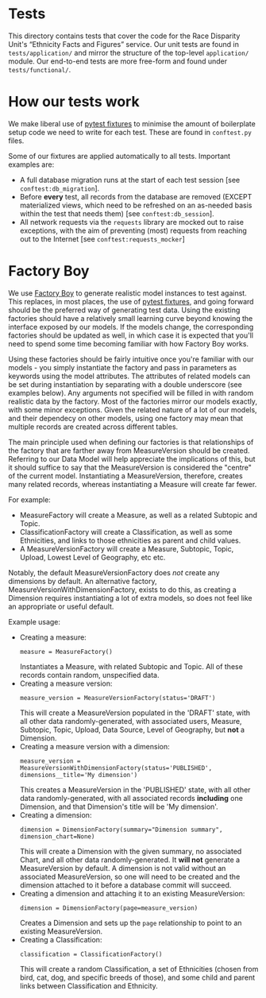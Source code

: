 # Tests

This directory contains tests that cover the code for the Race Disparity Unit's “Ethnicity Facts and Figures” service. Our unit tests are found in `tests/application/` and mirror the structure of the top-level `application/` module. Our end-to-end tests are more free-form and found under `tests/functional/`.

# How our tests work

We make liberal use of [pytest fixtures](https://docs.pytest.org/en/latest/fixture.html) to minimise the amount of boilerplate setup code we need to write for each test. These are found in `conftest.py` files.

Some of our fixtures are applied automatically to all tests. Important examples are:

* A full database migration runs at the start of each test session [see `conftest:db_migration`].
* Before **every** test, all records from the database are removed (EXCEPT materialized views, which need to be refreshed on an as-needed basis within the test that needs them) [see `conftest:db_session`].
* All network requests via the `requests` library are mocked out to raise exceptions, with the aim of preventing (most) requests from reaching out to the Internet [see `conftest:requests_mocker`]

# Factory Boy
We use [Factory Boy](https://factoryboy.readthedocs.io/en/latest/introduction.html) to generate realistic model instances to test against. This replaces, in most places, the use of [pytest fixtures](https://docs.pytest.org/en/latest/fixture.html), and going forward should be the preferred way of generating test data. Using the existing factories should have a relatively small learning curve beyond knowing the interface exposed by our models. If the models change, the corresponding factories should be updated as well, in which case it is expected that you'll need to spend some time becoming familiar with how Factory Boy works.

Using these factories should be fairly intuitive once you're familiar with our models - you simply instantiate the factory and pass in parameters as keywords using the model attributes. The attributes of related models can be set during instantiation by separating with a double underscore (see examples below). Any arguments not specified will be filled in with random realistic data by the factory. Most of the factories mirror our models exactly, with some minor exceptions. Given the related nature of a lot of our models, and their dependecy on other models, using one factory may mean that multiple records are created across different tables.

The main principle used when defining our factories is that relationships of the factory that are farther away from MeasureVersion should be created. Referring to our Data Model will help appreciate the implications of this, but it should suffice to say that the MeasureVersion is considered the "centre" of the current model. Instantiating a MeasureVersion, therefore, creates many related records, whereas instantiating a Measure will create far fewer.

For example:
* MeasureFactory will create a Measure, as well as a related Subtopic and Topic.
* ClassificationFactory will create a Classification, as well as some Ethnicities, and links to those ethnicities as
  parent and child values.
* A MeasureVersionFactory will create a Measure, Subtopic, Topic, Upload, Lowest Level of Geography, etc etc.

Notably, the default MeasureVersionFactory does _not_ create any dimensions by default. An alternative factory,
MeasureVersionWithDimensionFactory, exists to do this, as creating a Dimension requires instantiating a lot of extra
models, so does not feel like an appropriate or useful default.

Example usage:
* Creating a measure:
    ```
    measure = MeasureFactory()
    ```
    Instantiates a Measure, with related Subtopic and Topic. All of these records contain random, unspecified data.
* Creating a measure version:
    ```
    measure_version = MeasureVersionFactory(status='DRAFT')
    ```
    This will create a MeasureVersion populated in the 'DRAFT' state, with all other data randomly-generated, with associated users, Measure, Subtopic, Topic, Upload, Data Source, Level of Geography, but **not** a Dimension.
* Creating a measure version with a dimension:
    ```
    measure_version = MeasureVersionWithDimensionFactory(status='PUBLISHED', dimensions__title='My dimension')
    ```
    This creates a MeasureVersion in the 'PUBLISHED' state, with all other data randomly-generated, with all associated records **including** one Dimension, and that Dimension's title will be 'My dimension'.
* Creating a dimension:
    ```
    dimension = DimensionFactory(summary="Dimension summary", dimension_chart=None)
    ```
    This will create a Dimension with the given summary, no associated Chart, and all other data randomly-generated. It **will not** generate a MeasureVersion by default. A dimension is not valid without an associated MeasureVersion, so one will need to be created and the dimension attached to it before a database commit will succeed.
* Creating a dimension and attaching it to an existing MeasureVersion:
    ```
    dimension = DimensionFactory(page=measure_version)
    ```
    Creates a Dimension and sets up the `page` relationship to point to an existing MeasureVersion.
* Creating a Classification:
    ```
    classification = ClassificationFactory()
    ```
    This will create a random Classification, a set of Ethnicities (chosen from bird, cat, dog, and specific breeds of those), and some child and parent links between Classification and Ethnicity.
